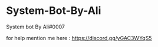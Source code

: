 # System-Bot-By-Ali

System bot By Ali#0007

for help mention me here : https://discord.gg/yGAC3WYqS5
